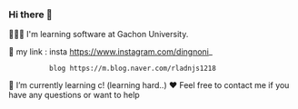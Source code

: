 ### Hi there 👋

<!--
**dingnoni/dingnoni** is a ✨ _special_ ✨ repository because its `README.md` (this file) appears on your GitHub profile.

Here are some ideas to get you started:

- 🔭 I’m currently working on ...
- 🌱 I’m currently learning ...
- 👯 I’m looking to collaborate on ...
- 🤔 I’m looking for help with ...
- 💬 Ask me about ...
- 📫 How to reach me: ...
- 😄 Pronouns: ...
- ⚡ Fun fact: ...
-->

👩🏻‍💻 I'm learning software at Gachon University.

🔗 my link : insta https://www.instagram.com/dingnoni_

              blog https://m.blog.naver.com/rladnjs1218

👀 I’m currently learning c! (learning hard..)
❤️ Feel free to contact me if you have any questions or want to help

